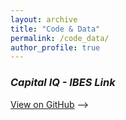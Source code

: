 ```yaml
---
layout: archive
title: "Code & Data"
permalink: /code_data/
author_profile: true
---
```


### *Capital IQ - IBES Link*

<a href="https://github.com/j4ffle/CapIQ_IBES_Match" target="_blank">View on GitHub</a>
-->
<!-- [Download]() -->